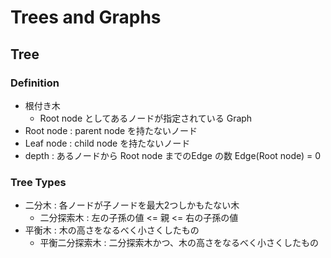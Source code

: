 # Trees and Graphs


## Tree
### Definition
- 根付き木
    - Root node としてあるノードが指定されている Graph
- Root node : parent node を持たないノード
- Leaf node : child node を持たないノード
- depth : あるノードから Root node までのEdge の数 Edge(Root node) = 0


### Tree Types
- 二分木 : 各ノードが子ノードを最大2つしかもたない木
    - 二分探索木 : 左の子孫の値 <= 親 <= 右の子孫の値
- 平衡木 : 木の高さをなるべく小さくしたもの
    - 平衡二分探索木 : 二分探索木かつ、木の高さをなるべく小さくしたもの

###


